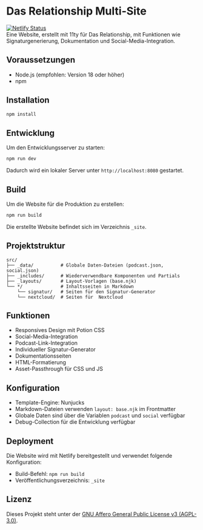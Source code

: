 # Das Relationship Multi-Site  

[![Netlify Status](https://api.netlify.com/api/v1/badges/75450437-ea88-4f97-94c5-e726c798cc60/deploy-status)](https://app.netlify.com/sites/dasrelationship-multi/deploys)  
Eine Website, erstellt mit 11ty für Das Relationship, mit Funktionen wie Signaturgenerierung, Dokumentation und Social-Media-Integration.  

## Voraussetzungen  

- Node.js (empfohlen: Version 18 oder höher)  
- npm  

## Installation  

```bash
npm install
```

## Entwicklung  

Um den Entwicklungsserver zu starten:  

```bash
npm run dev
```

Dadurch wird ein lokaler Server unter `http://localhost:8080` gestartet.  

## Build  

Um die Website für die Produktion zu erstellen:  

```bash
npm run build
```

Die erstellte Website befindet sich im Verzeichnis `_site`.  

## Projektstruktur  

```
src/
├── _data/          # Globale Daten-Dateien (podcast.json, social.json)
├── _includes/      # Wiederverwendbare Komponenten und Partials
├── _layouts/       # Layout-Vorlagen (base.njk)
└── */              # Inhaltsseiten in Markdown
    └── signatur/   # Seiten für den Signatur-Generator
    └── nextcloud/  # Seiten für  Nextcloud
```

## Funktionen  

- Responsives Design mit Potion CSS  
- Social-Media-Integration  
- Podcast-Link-Integration  
- Individueller Signatur-Generator  
- Dokumentationsseiten  
- HTML-Formatierung  
- Asset-Passthrough für CSS und JS  

## Konfiguration  

- Template-Engine: Nunjucks  
- Markdown-Dateien verwenden `layout: base.njk` im Frontmatter  
- Globale Daten sind über die Variablen `podcast` und `social` verfügbar  
- Debug-Collection für die Entwicklung verfügbar  

## Deployment  

Die Website wird mit Netlify bereitgestellt und verwendet folgende Konfiguration:  
- Build-Befehl: `npm run build`  
- Veröffentlichungsverzeichnis: `_site`  

## Lizenz

Dieses Projekt steht unter der [GNU Affero General Public License v3 (AGPL-3.0)](LICENSE).
